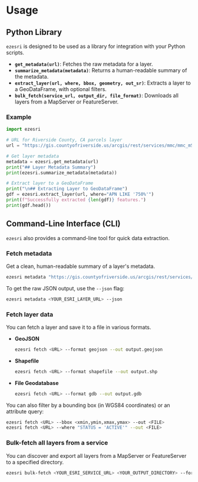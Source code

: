# Usage

## Python Library

`ezesri` is designed to be used as a library for integration with your Python scripts.

-   **`get_metadata(url)`**: Fetches the raw metadata for a layer.
-   **`summarize_metadata(metadata)`**: Returns a human-readable summary of the metadata.
-   **`extract_layer(url, where, bbox, geometry, out_sr)`**: Extracts a layer to a GeoDataFrame, with optional filters.
-   **`bulk_fetch(service_url, output_dir, file_format)`**: Downloads all layers from a MapServer or FeatureServer.

### Example

```python
import ezesri

# URL for Riverside County, CA parcels layer
url = "https://gis.countyofriverside.us/arcgis/rest/services/mmc/mmc_mSrvc_v12_prod/MapServer/8"

# Get layer metadata
metadata = ezesri.get_metadata(url)
print("## Layer Metadata Summary")
print(ezesri.summarize_metadata(metadata))

# Extract layer to a GeoDataFrame
print("\n## Extracting Layer to GeoDataFrame")
gdf = ezesri.extract_layer(url, where="APN LIKE '750%'")
print(f"Successfully extracted {len(gdf)} features.")
print(gdf.head())
```

## Command-Line Interface (CLI)

`ezesri` also provides a command-line tool for quick data extraction.

### Fetch metadata

Get a clean, human-readable summary of a layer's metadata.
```bash
ezesri metadata "https://gis.countyofriverside.us/arcgis/rest/services/mmc/mmc_mSrvc_v12_prod/MapServer/8"
```

To get the raw JSON output, use the `--json` flag:
```bash
ezesri metadata <YOUR_ESRI_LAYER_URL> --json
```

### Fetch layer data

You can fetch a layer and save it to a file in various formats.

-   **GeoJSON**
    ```bash
    ezesri fetch <URL> --format geojson --out output.geojson
    ```

-   **Shapefile**
    ```bash
    ezesri fetch <URL> --format shapefile --out output.shp
    ```

-   **File Geodatabase**
    ```bash
    ezesri fetch <URL> --format gdb --out output.gdb
    ```

You can also filter by a bounding box (in WGS84 coordinates) or an attribute query:
```bash
ezesri fetch <URL> --bbox <xmin,ymin,xmax,ymax> --out <FILE>
ezesri fetch <URL> --where "STATUS = 'ACTIVE'" --out <FILE>
```

### Bulk-fetch all layers from a service

You can discover and export all layers from a MapServer or FeatureServer to a specified directory.
```bash
ezesri bulk-fetch <YOUR_ESRI_SERVICE_URL> <YOUR_OUTPUT_DIRECTORY> --format gdb
```

```